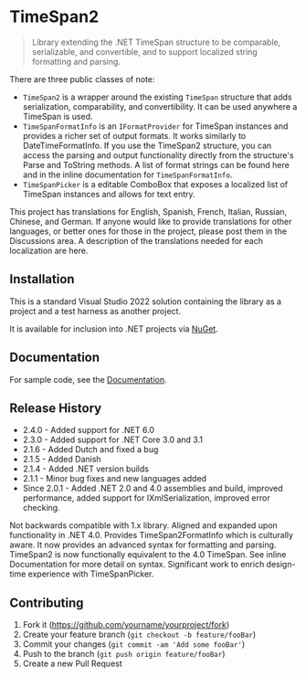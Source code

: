 # TimeSpan2
> Library extending the .NET TimeSpan structure to be comparable, serializable, and convertible, and to support localized string formatting and parsing.

There are three public classes of note:
* `TimeSpan2` is a wrapper around the existing `TimeSpan` structure that adds serialization, comparability, and convertibility. It can be used anywhere a TimeSpan is used.
* `TimeSpanFormatInfo` is an `IFormatProvider` for TimeSpan instances and provides a richer set of output formats. It works similarly to DateTimeFormatInfo. If you use the TimeSpan2 structure, you can access the parsing and output functionality directly from the structure's Parse and ToString methods. A list of format strings can be found here and in the inline documentation for `TimeSpanFormatInfo`.
* `TimeSpanPicker` is a editable ComboBox that exposes a localized list of TimeSpan instances and allows for text entry.

This project has translations for English, Spanish, French, Italian, Russian, Chinese, and German. If anyone would like to provide translations for other languages, or better ones for those in the project, please post them in the Discussions area. A description of the translations needed for each localization are here.

## Installation

This is a standard Visual Studio 2022 solution containing the library as a project and a test harness as another project.

It is available for inclusion into .NET projects via [NuGet](https://www.nuget.org/packages/TimeSpan2/).

## Documentation

For sample code, see the [Documentation](docs\Documentation.md).

## Release History

* 2.4.0 - Added support for .NET 6.0
* 2.3.0 - Added support for .NET Core 3.0 and 3.1
* 2.1.6 - Added Dutch and fixed a bug
* 2.1.5 - Added Danish
* 2.1.4 - Added .NET version builds
* 2.1.1 - Minor bug fixes and new languages added
* Since 2.0.1 - Added .NET 2.0 and 4.0 assemblies and build, improved performance, added support for IXmlSerialization, improved error checking.

Not backwards compatible with 1.x library. Aligned and expanded upon functionality in .NET 4.0. Provides TimeSpan2FormatInfo which is culturally aware. It now provides an advanced syntax for formatting and parsing. TimeSpan2 is now functionally equivalent to the 4.0 TimeSpan. See inline Documentation for more detail on syntax. Significant work to enrich design-time experience with TimeSpanPicker.

## Contributing

1. Fork it (<https://github.com/yourname/yourproject/fork>)
2. Create your feature branch (`git checkout -b feature/fooBar`)
3. Commit your changes (`git commit -am 'Add some fooBar'`)
4. Push to the branch (`git push origin feature/fooBar`)
5. Create a new Pull Request

